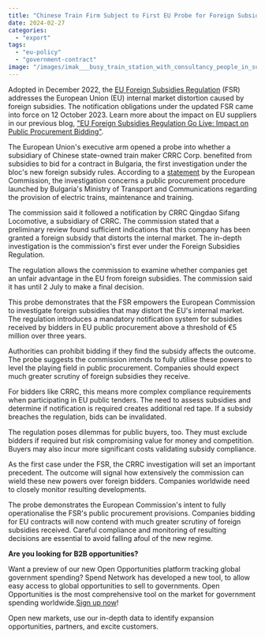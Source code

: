 ```yaml
---
title: "Chinese Train Firm Subject to First EU Probe for Foreign Subsidies"
date: 2024-02-27
categories: 
  - "export"
tags: 
  - "eu-policy"
  - "government-contract"
image: "/images/imak___busy_train_station_with_consultancy_people_in_suits_with_727478b5-d01e-45de-9f94-8a32a18ae73f.png"
---
```


Adopted in December 2022, the [EU Foreign Subsidies Regulation](https://competition-policy.ec.europa.eu/foreign-subsidies-regulation/legislation_en#implementing-regulation) (FSR) addresses the European Union (EU) internal market distortion caused by foreign subsidies. The notification obligations under the updated FSR came into force on 12 October 2023. Learn more about the impact on EU suppliers in our previous blog, ["EU Foreign Subsidies Regulation Go Live: Impact on Public Procurement Bidding"](https://www.spendnetwork.com/eu-foreign-subsidies-regulation-go-live-impact-on-public-procurement-bidding/).

The European Union's executive arm opened a probe into whether a subsidiary of Chinese state-owned train maker CRRC Corp. benefited from subsidies to bid for a contract in Bulgaria, the first investigation under the bloc's new foreign subsidy rules. According to a [statement](https://www.politico.eu/article/chinese-train-maker-targeted-by-eu-subsidy-probe/) by the European Commission, the investigation concerns a public procurement procedure launched by Bulgaria's Ministry of Transport and Communications regarding the provision of electric trains, maintenance and training.

The commission said it followed a notification by CRRC Qingdao Sifang Locomotive, a subsidiary of CRRC. The commission stated that a preliminary review found sufficient indications that this company has been granted a foreign subsidy that distorts the internal market. The in-depth investigation is the commission's first ever under the Foreign Subsidies Regulation.

The regulation allows the commission to examine whether companies get an unfair advantage in the EU from foreign subsidies. The commission said it has until 2 July to make a final decision.

This probe demonstrates that the FSR empowers the European Commission to investigate foreign subsidies that may distort the EU's internal market. The regulation introduces a mandatory notification system for subsidies received by bidders in EU public procurement above a threshold of €5 million over three years.

Authorities can prohibit bidding if they find the subsidy affects the outcome. The probe suggests the commission intends to fully utilise these powers to level the playing field in public procurement. Companies should expect much greater scrutiny of foreign subsidies they receive.

For bidders like CRRC, this means more complex compliance requirements when participating in EU public tenders. The need to assess subsidies and determine if notification is required creates additional red tape. If a subsidy breaches the regulation, bids can be invalidated.

The regulation poses dilemmas for public buyers, too. They must exclude bidders if required but risk compromising value for money and competition. Buyers may also incur more significant costs validating subsidy compliance.

As the first case under the FSR, the CRRC investigation will set an important precedent. The outcome will signal how extensively the commission can wield these new powers over foreign bidders. Companies worldwide need to closely monitor resulting developments.

The probe demonstrates the European Commission's intent to fully operationalise the FSR's public procurement provisions. Companies bidding for EU contracts will now contend with much greater scrutiny of foreign subsidies received. Careful compliance and monitoring of resulting decisions are essential to avoid falling afoul of the new regime.

**Are you looking for B2B opportunities?**

Want a preview of our new Open Opportunities platform tracking global government spending? Spend Network has developed a new tool, to allow easy access to global opportunities to sell to governments. Open Opportunities is the most comprehensive tool on the market for government spending worldwide.[Sign up now](https://www.openopportunities.co/early-access/)!

Open new markets, use our in-depth data to identify expansion opportunities, partners, and excite customers.
